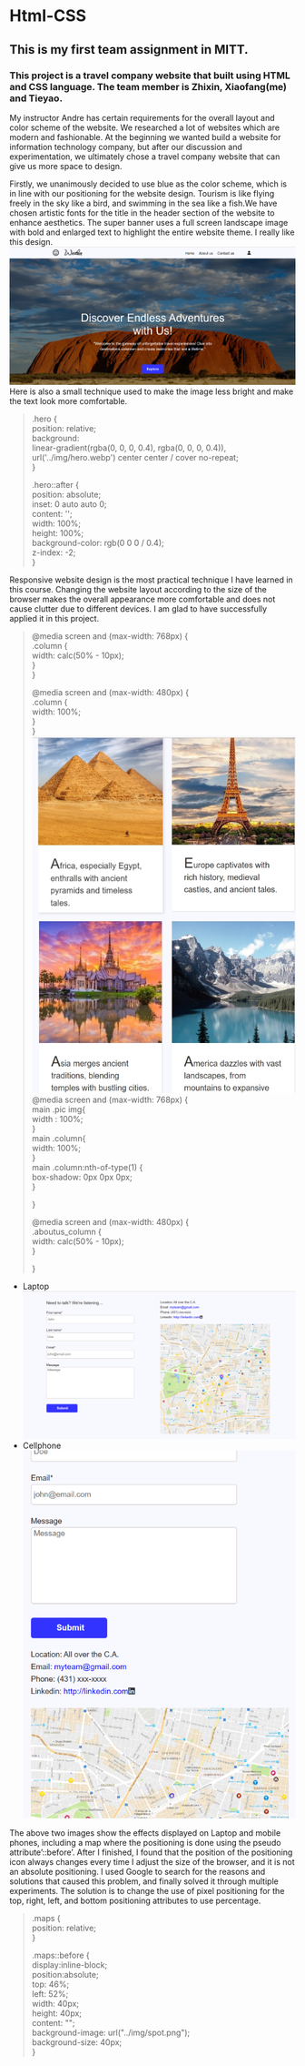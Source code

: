 # Html-CSS

## This is my first team assignment in MITT.

### This project is a travel company website that built using HTML and CSS language. The team member is Zhixin, Xiaofang(me) and Tieyao.  

My instructor Andre has certain requirements for the overall layout and color scheme of the website. We researched a lot of websites which are modern and fashionable. At the beginning we wanted build a website for information technology company, but after our discussion and experimentation, we ultimately chose a travel company website that can give us more space to design.  
  
Firstly, we unanimously decided to use blue as the color scheme, which is in line with our positioning for the website design. Tourism is like flying freely in the sky like a bird, and swimming in the sea like a fish.We have chosen artistic fonts for the title in the header section of the website to enhance aesthetics. The super banner uses a full screen landscape image with bold and enlarged text to highlight the entire website theme. I really like this design.  
![Super Banner](https://raw.githubusercontent.com/xiaofang82/Html-CSS/main/assets/img/superbanner.png)    
Here is also a small technique used to make the image less bright and make the text look more comfortable.  
> .hero {  
>     position: relative;  
>     background:   
>         linear-gradient(rgba(0, 0, 0, 0.4), rgba(0, 0, 0, 0.4)),  
>         url('../img/hero.webp') center center / cover no-repeat;  
> }  
>   
> .hero::after {  
>     position: absolute;  
>     inset: 0 auto auto 0;  
>     content: '';  
>     width: 100%;  
>     height: 100%;  
>     background-color: rgb(0 0 0 / 0.4);  
>     z-index: -2;  
> }  

Responsive website design is the most practical technique I have learned in this course. Changing the website layout according to the size of the browser makes the overall appearance more comfortable and does not cause clutter due to different devices. I am glad to have successfully applied it in this project.  

> @media screen and (max-width: 768px) {  
>    .column {  
>        width: calc(50% - 10px);  
>    }  
>}  
>  
> @media screen and (max-width: 480px) {  
>    .column {  
>         width: 100%;  
>     }  
> }  
![Index](https://raw.githubusercontent.com/xiaofang82/Html-CSS/main/assets/img/index4.png)
> @media screen and (max-width: 768px) {  
>     main .pic img{  
>         width : 100%;  
>     }  
>     main .column{  
>         width: 100%;  
>     }  
>     main .column:nth-of-type(1) {  
>         box-shadow: 0px 0px 0px;  
>     }   
>       
> }  
> 
> @media screen and (max-width: 480px) {  
>     .aboutus_column {  
>         width: calc(50% - 10px);  
>     }  
>       
> }  


* Laptop  
 ![Laptop](https://raw.githubusercontent.com/xiaofang82/Html-CSS/main/assets/img/contact1.png)
* Cellphone  
 ![Cellphone](https://raw.githubusercontent.com/xiaofang82/Html-CSS/main/assets/img/contact2.png)



The above two images show the effects displayed on Laptop and mobile phones, including a map where the positioning is done using the pseudo attribute’::before’. After I finished, I found that the position of the positioning icon always changes every time I adjust the size of the browser, and it is not an absolute positioning. I used Google to search for the reasons and solutions that caused this problem, and finally solved it through multiple experiments. The solution is to change the use of pixel positioning for the top, right, left, and bottom positioning attributes to use percentage.

> .maps {  
>     position: relative;  
> }  
>   
> .maps::before {  
>     display:inline-block;  
> 	  position:absolute;  
>     top: 46%;  
>     left: 52%;  
>     width: 40px;  
>     height: 40px;  
>     content: "";  
>     background-image: url("../img/spot.png");  
>     background-size: 40px;  
> }  

